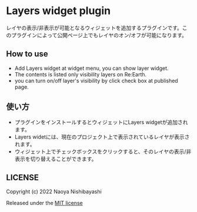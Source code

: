 # Layers widget plugin
レイヤの表示/非表示が可能となるウィジェットを追加するプラグインです。このプラグインによって公開ページ上でもレイヤのオン/オフが可能になります。



## How to use
- Add Layers widget at widget menu, you can show layer widget.
- The contents is listed only visibility layers on Re:Earth.
- you can turn on/off layer's visibility by click check box at published page.

## 使い方
- プラグインをインストールするとウィジェットにLayers widgetが追加されます。
- Layers widetには、現在のプロジェクト上で表示されているレイヤが表示されます。
- ウィジェット上でチェックボックスをクリックすると、そのレイヤの表示/非表示を切り替えることができます。

## LICENSE
Copyright (c) 2022 Naoya Nishibayashi

Released under the [MIT license](https://opensource.org/licenses/mit-license.php)